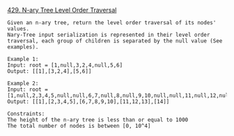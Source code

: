 [429. N-ary Tree Level Order Traversal](https://leetcode.com/problems/n-ary-tree-level-order-traversal/)

```
Given an n-ary tree, return the level order traversal of its nodes' values.
Nary-Tree input serialization is represented in their level order traversal, each group of children is separated by the null value (See examples).

Example 1:
Input: root = [1,null,3,2,4,null,5,6]
Output: [[1],[3,2,4],[5,6]]

Example 2:
Input: root = [1,null,2,3,4,5,null,null,6,7,null,8,null,9,10,null,null,11,null,12,null,13,null,null,14]
Output: [[1],[2,3,4,5],[6,7,8,9,10],[11,12,13],[14]]

Constraints:
The height of the n-ary tree is less than or equal to 1000
The total number of nodes is between [0, 10^4]
```
